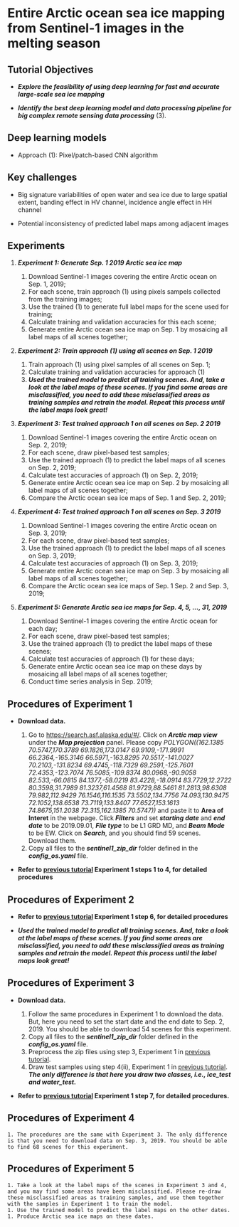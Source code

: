 # Entire Arctic ocean sea ice mapping from Sentinel-1 images in the melting season 

## Tutorial Objectives

* ***Explore the feasibility of using deep learning for fast and accurate large-scale sea ice mapping***

* ***Identify the best deep learning model and data processing pipeline for big complex remote sensing data processing*** (3).

## Deep learning models

* Approach (1): Pixel/patch-based CNN algorithm

## Key challenges

* Big signature variabilities of open water and sea ice due to large spatial extent, banding effect in HV channel, incidence angle effect in HH channel

* Potential inconsistency of predicted label maps among adjacent images 


## Experiments

1. ***Experiment 1: Generate Sep. 1 2019 Arctic sea ice map***

    1. Download Sentinel-1 images covering the entire Arctic ocean on Sep. 1, 2019;
    1. For each scene, train approach (1) using pixels sampels collected from the training images;
    1. Use the trained (1) to generate full label maps for the scene used for training;
    1. Calculate training and validation accuracies for this each scene;
    1. Generate entire Arctic ocean sea ice map on Sep. 1 by mosaicing all label maps of all scenes together;
 
1. ***Experiment 2: Train approach (1) using all scenes on Sep. 1 2019***

    1. Train approach (1) using pixel samples of all scenes on Sep. 1;
    1. Calculate training and validation accuracies for approach (1)
    1. ***Used the trained model to predict all training scenes. And, take a look at the label maps of these scenes. If you find some areas are misclassified, you need to add these misclassified areas as training samples and retrain the model. Repeat this process until the label maps look great!***

1. ***Experiment 3: Test trained approach 1 on all scenes on Sep. 2 2019***

    1. Download Sentinel-1 images covering the entire Arctic ocean on Sep. 2, 2019;
    1. For each scene, draw pixel-based test samples;
    1. Use the trained approach (1) to predict the label maps of all scenes on Sep. 2, 2019;
    1. Calculate test accuracies of approach (1) on Sep. 2, 2019; 
    1. Generate entire Arctic ocean sea ice map on Sep. 2 by mosaicing all label maps of all scenes together;
    1. Compare the Arctic ocean sea ice maps of Sep. 1 and Sep. 2, 2019;

1. ***Experiment 4: Test trained approach 1 on all scenes on Sep. 3 2019***

    1. Download Sentinel-1 images covering the entire Arctic ocean on Sep. 3, 2019;
    1. For each scene, draw pixel-based test samples;
    1. Use the trained approach (1) to predict the label maps of all scenes on Sep. 3, 2019;
    1. Calculate test accuracies of approach (1) on Sep. 3, 2019; 
    1. Generate entire Arctic ocean sea ice map on Sep. 3 by mosaicing all label maps of all scenes together;
    1. Compare the Arctic ocean sea ice maps of Sep. 1 Sep. 2 and Sep. 3, 2019;

1. ***Experiment 5: Generate Arctic sea ice maps for Sep. 4, 5, ..., 31, 2019***

    1. Download Sentinel-1 images covering the entire Arctic ocean for each day;
    1. For each scene, draw pixel-based test samples;
    1. Use the trained approach (1) to predict the label maps of these scenes;
    1. Calculate test accuracies of approach (1) for these days; 
    1. Generate entire Arctic ocean sea ice map on these days by mosaicing all label maps of all scenes together;
    1. Conduct time series analysis in Sep. 2019;

## Procedures of Experiment 1

* **Download data.** 
    1. Go to https://search.asf.alaska.edu/#/. Click on ***Arctic map view*** under the ***Map projection*** panel. Please copy *POLYGON((162.1385 70.5747,170.3789 69.1826,173.0147 69.9109,-171.9991 66.2364,-165.3146 66.5971,-163.8295 70.5517,-141.0027 70.2103,-131.8234 69.4745,-118.7329 69.2591,-125.7601 72.4353,-123.7074 76.5085,-109.8374 80.0968,-90.9058 82.533,-66.0815 84.1377,-58.0219 83.4228,-18.0914 83.7729,12.2722 80.3598,31.7989 81.3237,61.4568 81.9729,88.5461 81.2813,98.6308 79.982,112.9429 76.1546,116.1535 73.5502,134.7756 74.093,130.9475 72.1052,138.6538 73.7119,133.8407 77.6527,153.1613 74.8675,151.2038 72.315,162.1385 70.5747))* and paste it to **Area of Interet** in the webpage. Click ***Filters*** and set ***starting date*** and ***end date*** to be 2019.09.01, ***File type*** to be L1 GRD MD, and ***Beam Mode*** to be EW. Click on ***Search***, and you should find 59 scenes. Download them. 
    1. Copy all files to the ***sentinel1_zip_dir*** folder defined in the ***config_os.yaml*** file. 

* **Refer to [previous tutorial](./combining_pixel_image_sea_ice_sentinel1.md) Experiment 1 steps 1 to 4, for detailed procedures** 
 
## Procedures of Experiment 2

* **Refer to [previous tutorial](./combining_pixel_image_sea_ice_sentinel1.md) Experiment 1 step 6, for detailed procedures** 

* ***Used the trained model to predict all training scenes. And, take a look at the label maps of these scenes. If you find some areas are misclassified, you need to add these misclassified areas as training samples and retrain the model. Repeat this process until the label maps look great!***


## Procedures of Experiment 3

* **Download data.** 
    1. Follow the same procedures in Experiment 1 to download the data. But, here you need to set the start date and the end date to Sep. 2, 2019. You should be able to download 54 scenes for this experiment. 
    1. Copy all files to the ***sentinel1_zip_dir*** folder defined in the ***config_os.yaml*** file. 
    1. Preprocess the zip files using step 3, Experiment 1 in [previous tutorial](./combining_pixel_image_sea_ice_sentinel1.md). 
    1. Draw test samples using step 4(ii), Experiment 1 in [previous tutorial](./combining_pixel_image_sea_ice_sentinel1.md). ***The only difference is that here you draw two classes, i.e., ice_test and water_test.***

* **Refer to [previous tutorial](./combining_pixel_image_sea_ice_sentinel1.md) Experiment 1 step 7, for detailed procedures.** 
 

## Procedures of Experiment 4

    1. The procedures are the same with Experiment 3. The only difference is that you need to download data on Sep. 3, 2019. You should be able to find 68 scenes for this experiment. 


## Procedures of Experiment 5
    1. Take a look at the label maps of the scenes in Experiment 3 and 4, and you may find some areas have been misclassified. Please re-draw these misclassified areas as training samples, and use them together with the samples in Experiment 1 to train the model. 
    1. Use the trained model to predict the label maps on the other dates. 
    1. Produce Arctic sea ice maps on these dates. 
